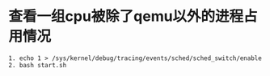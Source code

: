 # 查看一组cpu被除了qemu以外的进程占用情况

    1. echo 1 > /sys/kernel/debug/tracing/events/sched/sched_switch/enable
    2. bash start.sh